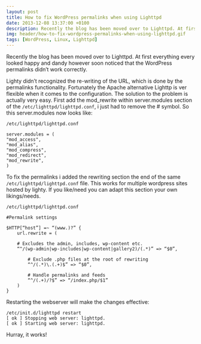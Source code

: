 ```yaml
---
layout: post
title: How to fix WordPress permalinks when using Lighttpd
date: 2013-12-08 13:37:00 +0100
description: Recently the blog has been moved over to Lighttpd. At first everything every looked happy and dandy however soon noticed that the WordPress permalinks didn’t work correctly.
img: header/how-to-fix-wordpress-permalinks-when-using-lighttpd.gif
tags: [WordPress, Linux, Lighttpd]
---
```

Recently the blog has been moved over to Lighttpd. At first everything every looked happy and dandy however soon noticed that the WordPress permalinks didn’t work correctly.

Lighty didn’t recognized the re-writing of the URL, which is done by the permalinks functionality. Fortunately the Apache alternative Lighttp is ver flexible when it comes to the configuration. The solution to the problem is actually very easy. First add the mod_rewrite within server.modules section of the ```/etc/lighttpd/lighttpd.conf```, i just had to remove the # symbol. So this server.modules now looks like:

```/etc/lighttpd/lighttpd.conf```

	server.modules = (
	"mod_access",
	"mod_alias",
	"mod_compress",
	"mod_redirect",
	"mod_rewrite",
	)

To fix the permalinks i added the rewriting section the end of the same ```/etc/lighttpd/lighttpd.conf``` file. This works for multiple wordpress sites hosted by lighty. If you like/need you can adapt this section your own likings/needs.

```/etc/lighttpd/lighttpd.conf```

	#Permalink settings

	$HTTP[“host”] =~ “(www.)?” {
		url.rewrite = (

		# Excludes the admin, includes, wp-content etc.
		“^/(wp-admin|wp-includes|wp-content|gallery2)/(.*)” => “$0”,

			# Exclude .php files at the root of rewriting
			“^/(.*)\.(.+)$” => “$0”,

			# Handle permalinks and feeds
			“^/(.+)/?$” => “/index.php/$1”
		)
	}

Restarting the webserver will make the changes effective:

	/etc/init.d/lighttpd restart
	[ ok ] Stopping web server: lighttpd.
	[ ok ] Starting web server: lighttpd.

Hurray, it works!
